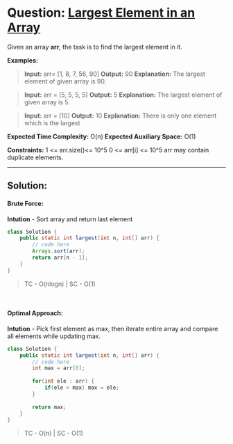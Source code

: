 # Question: [Largest Element in an Array](https://www.geeksforgeeks.org/problems/largest-element-in-array4009/0?utm_source=youtube&utm_medium=collab_striver_ytdescription&utm_campaign=largest-element-in-array) 


Given an array **arr**, the task is to find the largest element in it.

**Examples:**
> **Input:** arr= [1, 8, 7, 56, 90]
> **Output:** 90
> **Explanation:** The largest element of given array is 90.

> **Input:** arr = [5, 5, 5, 5]
> **Output:** 5
> **Explanation:** The largest element of given array is 5.

> **Input:** arr = [10]
> **Output:** 10
> **Explanation:** There is only one element which is the largest


**Expected Time Complexity:** O(n)
**Expected Auxiliary Space:** O(1)

**Constraints:**
1 <= arr.size()<= 10^5
0 <= arr[i] <= 10^5
arr may contain duplicate elements.

----

## Solution:


#### Brute Force: 


**Intution** - Sort array and return last element

```java
class Solution {
    public static int largest(int n, int[] arr) {
        // code here
        Arrays.sort(arr);
        return arr[n - 1];
    }
}
```

> TC - O(nlogn) | SC - O(1)

<br>

#### Optimal Approach: 

**Intution** - Pick first element as max, then iterate entire array and compare all elements while updating max.

```java
class Solution {
    public static int largest(int n, int[] arr) {
        // code here
        int max = arr[0];
        
        for(int ele : arr) {
            if(ele > max) max = ele;
        }
        
        return max;
    }
}

```

> TC - O(n) | SC - O(1)

